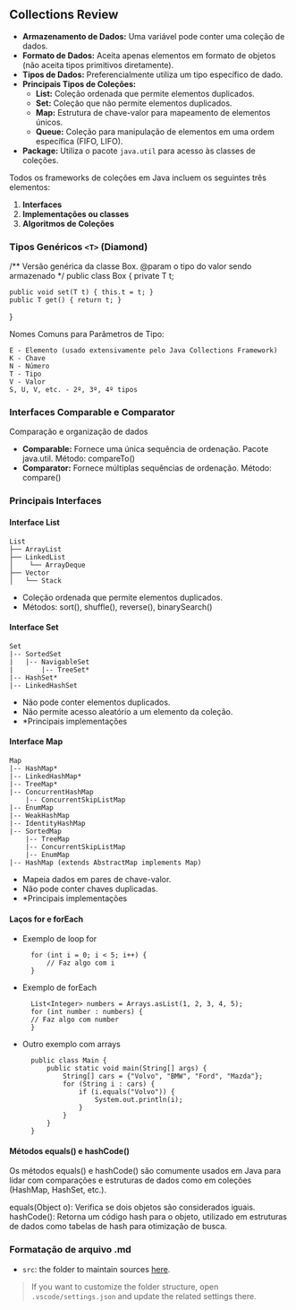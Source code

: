 ## Collections Review

- **Armazenamento de Dados:** Uma variável pode conter uma coleção de dados.
- **Formato de Dados:** Aceita apenas elementos em formato de objetos (não aceita tipos primitivos diretamente).
- **Tipos de Dados:** Preferencialmente utiliza um tipo específico de dado.
- **Principais Tipos de Coleções:**
    - **List:** Coleção ordenada que permite elementos duplicados.
    - **Set:** Coleção que não permite elementos duplicados.
    - **Map:** Estrutura de chave-valor para mapeamento de elementos únicos.
    - **Queue:** Coleção para manipulação de elementos em uma ordem específica (FIFO, LIFO).
- **Package:** Utiliza o pacote `java.util` para acesso às classes de coleções.


Todos os frameworks de coleções em Java incluem os seguintes três elementos:
1. **Interfaces**
2. **Implementações ou classes**
3. **Algoritmos de Coleções**

### Tipos Genéricos `<T>` (Diamond)

/**
Versão genérica da classe Box.
@param <T> o tipo do valor sendo armazenado
*/
public class Box<T> {
    private T t;

    public void set(T t) { this.t = t; }
    public T get() { return t; }
}

Nomes Comuns para Parâmetros de Tipo:

    E - Elemento (usado extensivamente pelo Java Collections Framework)
    K - Chave
    N - Número
    T - Tipo
    V - Valor
    S, U, V, etc. - 2º, 3º, 4º tipos

### Interfaces Comparable e Comparator

Comparação e organização de dados

- **Comparable:** Fornece uma única sequência de ordenação. Pacote java.util. Método: compareTo()
- **Comparator:** Fornece múltiplas sequências de ordenação. Método: compare()

### Principais Interfaces
#### Interface List

    List
    ├── ArrayList
    ├── LinkedList
    │    └── ArrayDeque
    ├── Vector
    │   └── Stack

- Coleção ordenada que permite elementos duplicados.
- Métodos: sort(), shuffle(), reverse(), binarySearch()

#### Interface Set

    Set
    |-- SortedSet
    |   |-- NavigableSet
    |       |-- TreeSet*
    |-- HashSet*
    |-- LinkedHashSet

- Não pode conter elementos duplicados.
- Não permite acesso aleatório a um elemento da coleção.
- *Principais implementações

#### Interface Map

    Map
    |-- HashMap*
    |-- LinkedHashMap*
    |-- TreeMap*
    |-- ConcurrentHashMap
        |-- ConcurrentSkipListMap
    |-- EnumMap
    |-- WeakHashMap
    |-- IdentityHashMap
    |-- SortedMap
        |-- TreeMap
        |-- ConcurrentSkipListMap
        |-- EnumMap
    |-- HashMap (extends AbstractMap implements Map)

- Mapeia dados em pares de chave-valor.
- Não pode conter chaves duplicadas.
- *Principais implementações

#### Laços for e forEach

- Exemplo de loop for

        for (int i = 0; i < 5; i++) {
            // Faz algo com i
        }

- Exemplo de forEach


        List<Integer> numbers = Arrays.asList(1, 2, 3, 4, 5);
        for (int number : numbers) {
        // Faz algo com number
        }

- Outro exemplo com arrays

        public class Main {
            public static void main(String[] args) {
                String[] cars = {"Volvo", "BMW", "Ford", "Mazda"};
                for (String i : cars) {
                    if (i.equals("Volvo")) {
                        System.out.println(i);
                    }
                }
            }
        }

#### Métodos equals() e hashCode()

Os métodos equals() e hashCode() são comumente usados em Java para lidar com comparações e estruturas de dados como em coleções (HashMap, HashSet, etc.).

equals(Object o): Verifica se dois objetos são considerados iguais.
hashCode(): Retorna um código hash para o objeto, utilizado em estruturas de dados como tabelas de hash para otimização de busca.



### Formatação de arquivo .md

- `src`: the folder to maintain sources
[here](https://github.com/deisekinsk/condicionalJava).
> If you want to customize the folder structure, open `.vscode/settings.json` and update the related settings there.

